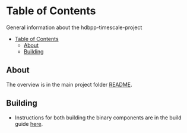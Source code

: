 # Table of Contents

General information about the hdbpp-timescale-project

- [Table of Contents](#Table-of-Contents)
  - [About](#About)
  - [Building](#Building)

## About

The overview is in the main project folder [README](../).

## Building

- Instructions for both building the binary components are in the build guide [here](build.md).

